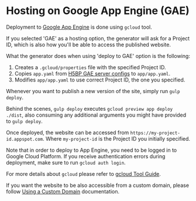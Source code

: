 # Hosting on Google App Engine (GAE)

Deployment to [Google App Engine](https://cloud.google.com/appengine/) is done
using `gcloud` tool.

If you selected 'GAE' as a hosting option, the generator will ask for a Project
ID, which is also how you'll be able to access the published website.

What the generator does when using 'deploy to GAE' option is the following:

1. Creates a `.gcloud/properties` file with the specified Project ID.
2. Copies `app.yaml` from [H5BP GAE server configs](https://github.com/h5bp/server-configs-gae)
   to `app/app.yaml`.
3. Modifies `app/app.yaml` to use correct Project ID, the one you specified.

Whenever you want to publish a new version of the site, simply run
`gulp deploy`.

Behind the scenes, `gulp deploy` executes `gcloud preview app deploy ./dist`,
also consuming any additional arguments you might have provided to `gulp deploy`.

Once deployed, the website can be accessed from `https://my-project-id.appspot.com`.
Where `my-project-id` is the Project ID you initially specified.

Note that in order to deploy to App Engine, you need to be logged in 
to Google Cloud Platform. If you receive authentication errors during deployment,
make sure to run `gcloud auth login`.

For more details about `gcloud` please refer to 
[gcloud Tool Guide](https://cloud.google.com/sdk/gcloud/).

If you want the website to be also accessible from a custom domain, please
follow [Using a Custom Domain](https://cloud.google.com/appengine/docs/domain)
documentation.
